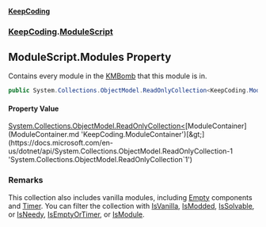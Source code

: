 #### [KeepCoding](index.md 'index')
### [KeepCoding](KeepCoding.md 'KeepCoding').[ModuleScript](ModuleScript.md 'KeepCoding.ModuleScript')
## ModuleScript.Modules Property
Contains every module in the [KMBomb](https://docs.microsoft.com/en-us/dotnet/api/KMBomb 'KMBomb') that this module is in.  
```csharp
public System.Collections.ObjectModel.ReadOnlyCollection<KeepCoding.ModuleContainer> Modules { get; }
```
#### Property Value
[System.Collections.ObjectModel.ReadOnlyCollection&lt;](https://docs.microsoft.com/en-us/dotnet/api/System.Collections.ObjectModel.ReadOnlyCollection-1 'System.Collections.ObjectModel.ReadOnlyCollection`1')[ModuleContainer](ModuleContainer.md 'KeepCoding.ModuleContainer')[&gt;](https://docs.microsoft.com/en-us/dotnet/api/System.Collections.ObjectModel.ReadOnlyCollection-1 'System.Collections.ObjectModel.ReadOnlyCollection`1')
### Remarks
This collection also includes vanilla modules, including [Empty](ComponentPool.ComponentTypeEnum.md#KeepCoding.ComponentPool.ComponentTypeEnum.Empty 'KeepCoding.ComponentPool.ComponentTypeEnum.Empty') components and [Timer](ComponentPool.ComponentTypeEnum.md#KeepCoding.ComponentPool.ComponentTypeEnum.Timer 'KeepCoding.ComponentPool.ComponentTypeEnum.Timer'). You can filter the collection with [IsVanilla](ModuleContainer.IsVanilla.md 'KeepCoding.ModuleContainer.IsVanilla'), [IsModded](ModuleContainer.IsModded.md 'KeepCoding.ModuleContainer.IsModded'), [IsSolvable](ModuleContainer.IsSolvable.md 'KeepCoding.ModuleContainer.IsSolvable'), or [IsNeedy](ModuleContainer.IsNeedy.md 'KeepCoding.ModuleContainer.IsNeedy'), [IsEmptyOrTimer](ModuleContainer.IsEmptyOrTimer.md 'KeepCoding.ModuleContainer.IsEmptyOrTimer'), or [IsModule](ModuleContainer.IsModule.md 'KeepCoding.ModuleContainer.IsModule').  

